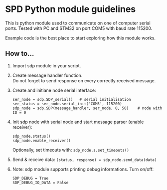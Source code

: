 # SPD Python module guidelines
This is python module used to communicate on one of computer serial ports.
Tested with PC and STM32 on port COM5 with baud rate 115200.

Example code is the best place to start exploring how this module works.

## How to...
1. Import sdp module in your script.


2. Create message handler function.  
Do not forget to send response on every correctly received message.


3. Create and initiane node serial interface:
    ```
    ser_node = sdp.SDP_serial()   # serial initialisation
    ser_status = ser_node.serial_init('COM5', 115200)
    sdp_node = sdp.SDP(message_handler, ser_node, 0, 50)    # node with ID = 0
    ```

4. Init sdp node with serial node and start message parser (enable receiver):
    ```
    sdp_node.status()
    sdp_node.enable_receiver()
    ```
    Optionally, set timeouts with: `sdp_node.s.set_timeouts()`  
    

5. Send & receive data: `(status, response) = sdp_node.send_data(data)`


6. Note: sdp module supports printing debug informations. Turn on/off:
    ```
    SDP_DEBUG = True
    SDP_DEBUG_IO_DATA = False
    ```